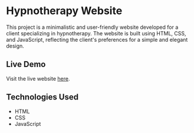 # Hypnotherapy Website

This project is a minimalistic and user-friendly website developed for a client specializing in hypnotherapy. The website is built using HTML, CSS, and JavaScript, reflecting the client's preferences for a simple and elegant design.

## Live Demo

Visit the live website [here](https://soulaymane01.github.io/startover/).

## Technologies Used

- HTML
- CSS
- JavaScript
